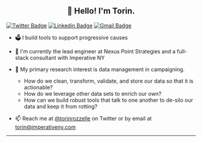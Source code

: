<h2 align="center">📢 Hello! I'm Torin.</h2>

[![Twitter Badge](https://img.shields.io/badge/-@torinrozzelle-1ca0f1?style=flat-square&labelColor=1ca0f1&logo=twitter&logoColor=white&link=https://twitter.com/torinrozzelle)](https://twitter.com/torinrozzelle) [![Linkedin Badge](https://img.shields.io/badge/-torinrozzelle-blue?style=flat-square&logo=Linkedin&logoColor=white&link=https://www.linkedin.com/in/torinrozzelle/)](https://www.linkedin.com/in/torinrozzelle/) [![Gmail Badge](https://img.shields.io/badge/-torin@imperativeny.com-c14438?style=flat-square&logo=Gmail&logoColor=white&link=mailto:torin@imperativeny.com)](mailto:torin@imperativeny.com)

-  🗳️ I build tools to support progressive causes
- :wrench:  I'm currently the lead engineer at Nexus Point Strategies and a full-stack consultant with Imperative NY
- 🧪 My primary research interest is data management in campaigning. 
  - How do we clean, transform, validate, and store our data so that it is actionable? 
  - How do we leverage other data sets to enrich our own? 
  - How can we build robust tools that talk to one another to de-silo our data and keep it from rotting?

- 📫 Reach me at [@torinrozzelle](https://twitter.com/torinrozzelle) on Twitter or by email at [torin@imperativeny.com](mailto:torin@imperativeny.com) 

-------

